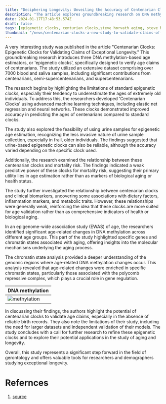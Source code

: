 ```yaml
---
title: "Deciphering Longevity: Unveiling the Accuracy of Centenarian Clocks in Age Estimation"
description: "The article explores groundbreaking research on DNA methylation-based Centenarian Clocks, offering improved age estimation for centenarians and insights into the molecular mechanisms of aging. The study delves into the limitations of standard epigenetic clocks, the potential of urine samples in age estimation, and the intricate relationship between these clocks, mortality risk, and clinical biomarkers."
date: 2024-01-17T17:48:53.574Z
draft: false
tags: [epigenetic clocks, centurian clocks,steve horvath aging, steve horvath biological clock, steve horvath clock ]
thumbnail: "/news/centenarian-clocks-a-new-study-to-validate-claims-of-exceptional-longevity/thumb.webp"
---
```


A very interesting study was published in the article "Centenarian Clocks: Epigenetic Clocks for Validating Claims of Exceptional Longevity." This groundbreaking research introduces three DNA methylation-based age estimators, or 'epigenetic clocks', specifically designed to verify age claims of centenarians. The study utilized an extensive dataset comprising over 7000 blood and saliva samples, including significant contributions from centenarians, semi-supercentenarians, and supercentenarians.

The research begins by highlighting the limitations of standard epigenetic clocks, especially their tendency to underestimate the ages of extremely old individuals. To address this, the researchers developed 'Centenarian Clocks' using advanced machine learning techniques, including elastic net regression and neural networks. These clocks demonstrated improved accuracy in predicting the ages of centenarians compared to standard clocks.

The study also explored the feasibility of using urine samples for epigenetic age estimation, recognizing the less invasive nature of urine sample collection, especially in frail, older individuals. The findings suggested that urine-based epigenetic clocks can also be reliable, although the accuracy varied depending on the specific clock used.

Additionally, the research examined the relationship between these centenarian clocks and mortality risk. The findings indicated a weak predictive power of these clocks for mortality risk, suggesting their primary utility lies in age estimation rather than as markers of biological aging or health status.

The study further investigated the relationship between centenarian clocks and clinical biomarkers, uncovering some associations with dietary factors, inflammation markers, and metabolic traits. However, these relationships were generally weak, reinforcing the idea that these clocks are more suited for age validation rather than as comprehensive indicators of health or biological aging.

In an epigenome-wide association study (EWAS) of age, the researchers identified significant age-related changes in DNA methylation across different age groups. This part of the study highlighted specific genes and chromatin states associated with aging, offering insights into the molecular mechanisms underlying the aging process.

The chromatin state analysis provided a deeper understanding of the genomic regions where age-related DNA methylation changes occur. This analysis revealed that age-related changes were enriched in specific chromatin states, particularly those associated with the polycomb repressive complex, which plays a crucial role in gene regulation.

|DNA methylation|
|---|
|![methylation](/news/centenarian-clocks-a-new-study-to-validate-claims-of-exceptional-longevity/dna.webp)|

In discussing their findings, the authors highlight the potential of centenarian clocks to validate age claims, especially in the absence of reliable birth records. They also note the limitations of their study, including the need for larger datasets and independent validation of their models. The study concludes with a call for further research to refine these epigenetic clocks and to explore their potential applications in the study of aging and longevity.

Overall, this study represents a significant step forward in the field of gerontology and offers valuable tools for researchers and demographers studying exceptional longevity.

# Refernces

1. [source](https://link.springer.com/article/10.1007/s11357-023-00731-7)